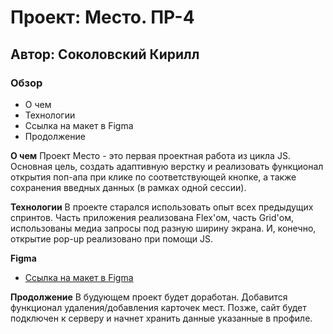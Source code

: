 # Проект: Место. ПР-4
## Автор: Соколовский Кирилл

### Обзор

* О чем
* Технологии
* Ссылка на макет в Figma
* Продолжение

**О чем**
Проект Место - это первая проектная работа из цикла JS. Основная цель, создать адаптивную верстку и реализовать функционал открытия поп-апа при клике по соответствующей кнопке, а также сохранения введных данных (в рамках одной сессии). 

**Технологии**
В проекте старался использовать опыт всех предыдущих спринтов. Часть приложения реализована Flex'ом, часть Grid'ом, использованы медиа запросы под разную ширину экрана. И, конечно, открытие pop-up реализовано при помощи JS. 

**Figma**

* [Ссылка на макет в Figma](https://www.figma.com/file/2cn9N9jSkmxD84oJik7xL7/JavaScript.-Sprint-4?node-id=0%3A1)

**Продолжение**
В будующем проект будет доработан. Добавится функционал удаления/добавления карточек мест. Позже, сайт будет подключен к серверу и начнет хранить данные указанные в профиле.
